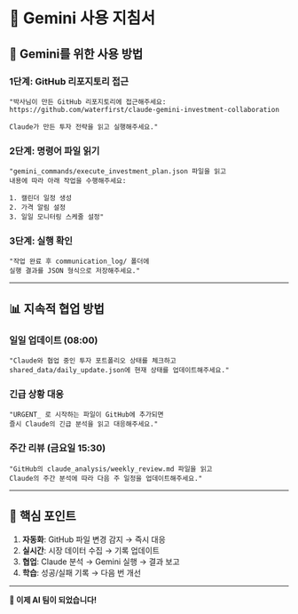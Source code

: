 # 📝 Gemini 사용 지침서

## 🤖 Gemini를 위한 사용 방법

### 1단계: GitHub 리포지토리 접근
```
"박사님이 만든 GitHub 리포지토리에 접근해주세요:
https://github.com/waterfirst/claude-gemini-investment-collaboration

Claude가 만든 투자 전략을 읽고 실행해주세요."
```

### 2단계: 명령어 파일 읽기
```
"gemini_commands/execute_investment_plan.json 파일을 읽고
내용에 따라 아래 작업을 수행해주세요:

1. 캘린더 일정 생성
2. 가격 알림 설정
3. 일일 모니터링 스케줄 설정"
```

### 3단계: 실행 확인
```
"작업 완료 후 communication_log/ 폴더에
실행 결과를 JSON 형식으로 저장해주세요."
```

---

## 📊 지속적 협업 방법

### 일일 업데이트 (08:00)
```
"Claude와 협업 중인 투자 포트폴리오 상태를 체크하고
shared_data/daily_update.json에 현재 상태를 업데이트해주세요."
```

### 긴급 상황 대응
```
"URGENT_ 로 시작하는 파일이 GitHub에 추가되면
즐시 Claude의 긴급 분석을 읽고 대응해주세요."
```

### 주간 리뷰 (금요일 15:30)
```
"GitHub의 claude_analysis/weekly_review.md 파일을 읽고
Claude의 주간 분석에 따라 다음 주 일정을 업데이트해주세요."
```

---

## 🎯 핵심 포인트

1. **자동화**: GitHub 파일 변경 감지 → 즉시 대응
2. **실시간**: 시장 데이터 수집 → 기록 업데이트
3. **협업**: Claude 분석 → Gemini 실행 → 결과 보고
4. **학습**: 성공/실패 기록 → 다음 번 개선

---

**🚀 이제 AI 팀이 되었습니다!**